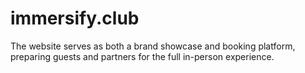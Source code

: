 # immersify.club
The website serves as both a brand showcase and booking platform, preparing guests and partners for the full in-person experience.

